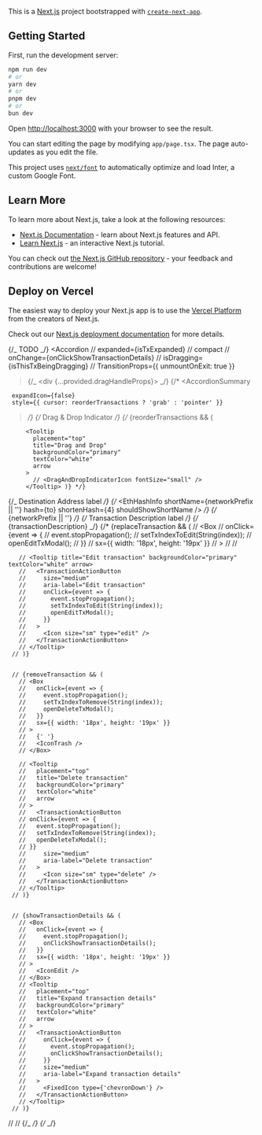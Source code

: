 This is a [Next.js](https://nextjs.org/) project bootstrapped with [`create-next-app`](https://github.com/vercel/next.js/tree/canary/packages/create-next-app).

## Getting Started

First, run the development server:

```bash
npm run dev
# or
yarn dev
# or
pnpm dev
# or
bun dev
```

Open [http://localhost:3000](http://localhost:3000) with your browser to see the result.

You can start editing the page by modifying `app/page.tsx`. The page auto-updates as you edit the file.

This project uses [`next/font`](https://nextjs.org/docs/basic-features/font-optimization) to automatically optimize and load Inter, a custom Google Font.

## Learn More

To learn more about Next.js, take a look at the following resources:

- [Next.js Documentation](https://nextjs.org/docs) - learn about Next.js features and API.
- [Learn Next.js](https://nextjs.org/learn) - an interactive Next.js tutorial.

You can check out [the Next.js GitHub repository](https://github.com/vercel/next.js/) - your feedback and contributions are welcome!

## Deploy on Vercel

The easiest way to deploy your Next.js app is to use the [Vercel Platform](https://vercel.com/new?utm_medium=default-template&filter=next.js&utm_source=create-next-app&utm_campaign=create-next-app-readme) from the creators of Next.js.

Check out our [Next.js deployment documentation](https://nextjs.org/docs/deployment) for more details.

{/_ TODO _/}
<Accordion
// expanded={isTxExpanded}
// compact
// onChange={onClickShowTransactionDetails}
// isDragging={isThisTxBeingDragging}
// TransitionProps={{ unmountOnExit: true }}

> {/_ <div {...provided.dragHandleProps}> _/}
> {/\* <AccordionSummary

     expandIcon={false}
     style={{ cursor: reorderTransactions ? 'grab' : 'pointer' }}

> _/}
> {/_ Drag & Drop Indicator _/}
> {/_ {reorderTransactions && (

         <Tooltip
           placement="top"
           title="Drag and Drop"
           backgroundColor="primary"
           textColor="white"
           arrow
         >
           // <DragAndDropIndicatorIcon fontSize="small" />
         </Tooltip> )} */}

{/_ Destination Address label _/}
{/_ <EthHashInfo
shortName={networkPrefix || ''}
hash={to}
shortenHash={4}
shouldShowShortName
/> _/}
{/_ <WalletTypography>{networkPrefix || ''}</WalletTypography> _/}
{/_ Transaction Description label _/}
{/_ <WalletTypography>{transactionDescription}</WalletTypography> _/}
{/\* {replaceTransaction && (
// <Box
// onClick={event => {
// event.stopPropagation();
// setTxIndexToEdit(String(index));
// openEditTxModal();
// }}
// sx={{ width: '18px', height: '19px' }}
// >
// <IconEdit />
// </Box>

       // <Tooltip title="Edit transaction" backgroundColor="primary" textColor="white" arrow>
       //   <TransactionActionButton
       //     size="medium"
       //     aria-label="Edit transaction"
       //     onClick={event => {
       //       event.stopPropagation();
       //       setTxIndexToEdit(String(index));
       //       openEditTxModal();
       //     }}
       //   >
       //     <Icon size="sm" type="edit" />
       //   </TransactionActionButton>
       // </Tooltip>
     // )}


     // {removeTransaction && (
       // <Box
       //   onClick={event => {
       //     event.stopPropagation();
       //     setTxIndexToRemove(String(index));
       //     openDeleteTxModal();
       //   }}
       //   sx={{ width: '18px', height: '19px' }}
       // >
       //   {' '}
       //   <IconTrash />
       // </Box>

       // <Tooltip
       //   placement="top"
       //   title="Delete transaction"
       //   backgroundColor="primary"
       //   textColor="white"
       //   arrow
       // >
       //   <TransactionActionButton
       // onClick={event => {
       //   event.stopPropagation();
       //   setTxIndexToRemove(String(index));
       //   openDeleteTxModal();
       // }}
       //     size="medium"
       //     aria-label="Delete transaction"
       //   >
       //     <Icon size="sm" type="delete" />
       //   </TransactionActionButton>
       // </Tooltip>
     // )}


     // {showTransactionDetails && (
       // <Box
       //   onClick={event => {
       //     event.stopPropagation();
       //     onClickShowTransactionDetails();
       //   }}
       //   sx={{ width: '18px', height: '19px' }}
       // >
       //   <IconEdit />
       // </Box>
       // <Tooltip
       //   placement="top"
       //   title="Expand transaction details"
       //   backgroundColor="primary"
       //   textColor="white"
       //   arrow
       // >
       //   <TransactionActionButton
       //     onClick={event => {
       //       event.stopPropagation();
       //       onClickShowTransactionDetails();
       //     }}
       //     size="medium"
       //     aria-label="Expand transaction details"
       //   >
       //     <FixedIcon type={'chevronDown'} />
       //   </TransactionActionButton>
       // </Tooltip>
     // )}

// </AccordionSummary>
// {/_ </div> _/}
{/_ </Accordion> _/}
